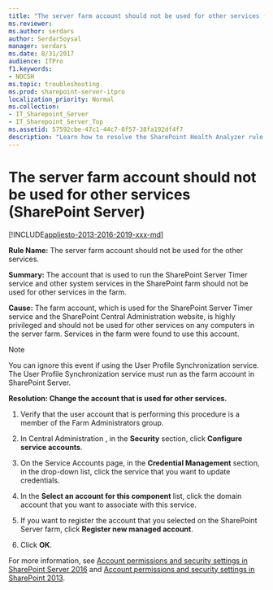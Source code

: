 ```yaml
---
title: "The server farm account should not be used for other services (SharePoint Server)"
ms.reviewer: 
ms.author: serdars
author: SerdarSoysal
manager: serdars
ms.date: 8/31/2017
audience: ITPro
f1.keywords:
- NOCSH
ms.topic: troubleshooting
ms.prod: sharepoint-server-itpro
localization_priority: Normal
ms.collection:
- IT_Sharepoint_Server
- IT_Sharepoint_Server_Top
ms.assetid: 57592cbe-47c1-44c7-8f57-38fa192df4f7
description: "Learn how to resolve the SharePoint Health Analyzer rule: The server farm account should not be used for the other services, for SharePoint Server."
---
```


# The server farm account should not be used for other services (SharePoint Server)

[!INCLUDE[appliesto-2013-2016-2019-xxx-md](../includes/appliesto-2013-2016-2019-xxx-md.md)]
  
 **Rule Name:** The server farm account should not be used for the other services. 
  
 **Summary:** The account that is used to run the SharePoint Server Timer service and other system services in the SharePoint farm should not be used for other services in the farm. 
  
 **Cause:** The farm account, which is used for the SharePoint Server Timer service and the SharePoint Central Administration website, is highly privileged and should not be used for other services on any computers in the server farm. Services in the farm were found to use this account. 
  
> [!NOTE]
> You can ignore this event if using the User Profile Synchronization service. The User Profile Synchronization service must run as the farm account in SharePoint Server. 
  
 **Resolution: Change the account that is used for other services.**
  
1. Verify that the user account that is performing this procedure is a member of the Farm Administrators group.
    
2. In Central Administration , in the **Security** section, click **Configure service accounts**.
    
3. On the Service Accounts page, in the **Credential Management** section, in the drop-down list, click the service that you want to update credentials. 
    
4. In the **Select an account for this component** list, click the domain account that you want to associate with this service. 
    
5. If you want to register the account that you selected on the SharePoint Server farm, click **Register new managed account**.
    
6. Click **OK**.
    
For more information, see [Account permissions and security settings in SharePoint Server 2016](../install/account-permissions-and-security-settings-in-sharepoint-server-2016.md) and [Account permissions and security settings in SharePoint 2013](../install/account-permissions-and-security-settings-in-sharepoint-2013.md).
  

